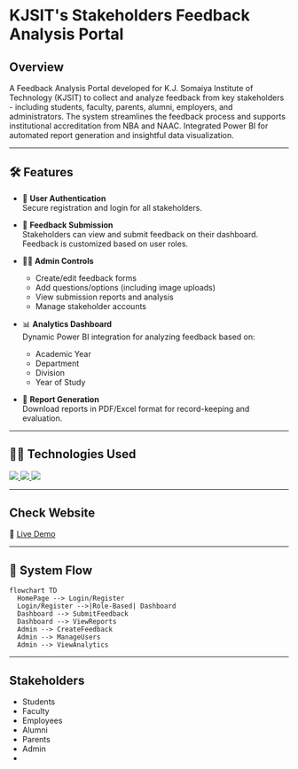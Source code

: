 
# KJSIT's Stakeholders Feedback Analysis Portal

## Overview

A Feedback Analysis Portal developed for K.J. Somaiya Institute of Technology (KJSIT) to collect and analyze feedback from key stakeholders - including students, faculty, parents, alumni, employers, and administrators. The system streamlines the feedback process and supports institutional accreditation from NBA and NAAC.
Integrated Power BI for automated report generation and insightful data visualization.

---

## 🛠️ Features

- 🔐 **User Authentication**  
  Secure registration and login for all stakeholders.

- 📝 **Feedback Submission**  
  Stakeholders can view and submit feedback on their dashboard. Feedback is customized based on user roles.

- 🧑‍💼 **Admin Controls**  
  - Create/edit feedback forms  
  - Add questions/options (including image uploads)  
  - View submission reports and analysis  
  - Manage stakeholder accounts

- 📊 **Analytics Dashboard**  
  Dynamic Power BI integration for analyzing feedback based on:
  - Academic Year
  - Department
  - Division
  - Year of Study

- 🧾 **Report Generation**  
  Download reports in PDF/Excel format for record-keeping and evaluation.

---

## 👨‍💻 Technologies Used

<p align="left">
  <a href="https://skillicons.dev">
    <img src="https://skillicons.dev/icons?i=html,css,js,bootstrap" />
    <img src="https://skillicons.dev/icons?i=powerbi" />
    <img src="https://skillicons.dev/icons?i=php,mysql" />
  </a>
</p>

---
## Check Website
🔗 [Live Demo](https://feedbackportal.kjsieit.in/)

---

## 🔄 System Flow

```mermaid
flowchart TD
  HomePage --> Login/Register
  Login/Register -->|Role-Based| Dashboard
  Dashboard --> SubmitFeedback
  Dashboard --> ViewReports
  Admin --> CreateFeedback
  Admin --> ManageUsers
  Admin --> ViewAnalytics
```

---

## Stakeholders

- Students  
-  Faculty  
-  Employees  
-  Alumni  
-  Parents  
-  Admin
-  
 
